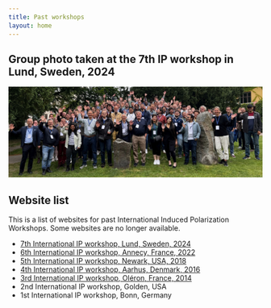 ```yaml
---
title: Past workshops
layout: home
---
```


## Group photo taken at the 7th IP workshop in Lund, Sweden, 2024
![Group photo taken at the 7th IP workshop in Lund](assets/imgs/ip7-groupfoto.jpg)

## Website list
This is a list of websites for past International Induced Polarization Workshops. Some websites are no longer available. 
- [7th International IP workshop, Lund, Sweden, 2024](https://internationalipworkshop.com/)
- [6th International IP workshop, Annecy, France, 2022](https://sites.google.com/view/ipworkshop6/home)
- [5th International IP workshop, Newark, USA, 2018](https://sasn.rutgers.edu/news-events/events/5th-international-workshop-induced-polarization)
- [4th International IP workshop, Aarhus, Denmark, 2016](https://hgg.au.dk/past/ip2016/)
- [3rd International IP workshop, Oléron, France, 2014](https://ip.geosciences.mines-paristech.fr/)
- 2nd International IP workshop, Golden, USA
- 1st International IP workshop, Bonn, Germany